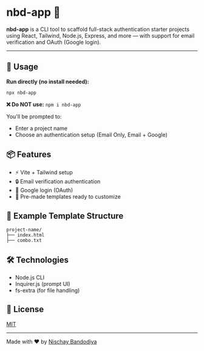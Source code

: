 # nbd-app 🧪

**nbd-app** is a CLI tool to scaffold full-stack authentication starter projects using React, Tailwind, Node.js, Express, and more — with support for email verification and OAuth (Google login).

---

## 🚀 Usage

**Run directly (no install needed):**
```sh
npx nbd-app
```

**❌ Do NOT use:**   ``` npm i nbd-app ```

You'll be prompted to:
- Enter a project name
- Choose an authentication setup (Email Only, Email + Google)

## 📦 Features
- ⚡ Vite + Tailwind setup
- 🔒 Email verification authentication
- 🔐 Google login (OAuth)
- 📁 Pre-made templates ready to customize

## 📁 Example Template Structure
```
project-name/
├── index.html
├── combo.txt
```

## 🛠 Technologies
- Node.js CLI
- Inquirer.js (prompt UI)
- fs-extra (for file handling)

## 📜 License
[MIT](./LICENSE)

---

Made with ❤️ by [Nischay Bandodiya](https://github.com/nischay)
